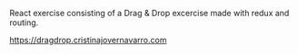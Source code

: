 React exercise consisting of a Drag & Drop excercise made with redux and routing.

https://dragdrop.cristinajovernavarro.com
